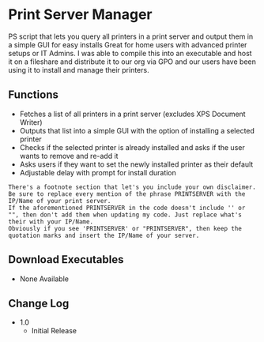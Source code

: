 # Print Server Manager

PS script that lets you query all printers in a print server and output them in a simple GUI for easy installs
Great for home users with advanced printer setups or IT Admins.
I was able to compile this into an executable and host it on a fileshare and distribute it to our org via GPO and our users have been using it to install and manage their printers. 

## Functions

* Fetches a list of all printers in a print server (excludes XPS Document Writer)
* Outputs that list into a simple GUI with the option of installing a selected printer
* Checks if the selected printer is already installed and asks if the user wants to remove and re-add it
* Asks users if they want to set the newly installed printer as their default
* Adjustable delay with prompt for install duration

```
There's a footnote section that let's you include your own disclaimer.
Be sure to replace every mention of the phrase PRINTSERVER with the IP/Name of your print server.
If the aforementioned PRINTSERVER in the code doesn't include '' or "", then don't add them when updating my code. Just replace what's their with your IP/Name.
Obviously if you see 'PRINTSERVER' or "PRINTSERVER", then keep the quotation marks and insert the IP/Name of your server.

```
## Download Executables
* None Available

## Change Log

* 1.0
    * Initial Release
